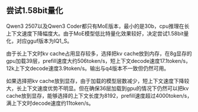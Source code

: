 ## 尝试1.58bit量化

Qwen3 2507以及Qwen3 Coder都只有MoE版本，最小的是30b，cpu推理在长上下文速度下降幅度大。由于MoE模型低比特量化效果较好，决定尝试1.58bit量化，对应gguf版本为IQ1_S。

由于长上下文时kv cache占用显存较多，选择把kv cache放到内存，在8g显存的gpu加载39层，prefill速度大约506token/s，短上下文decode速度17.1token/s，12k上下文decode速度3.9token/s。输出与q4版本不一致但仍然可用。

如果选择把kv cache放到显存，由于加载的模型层数减少，短上下文速度下降较大，长上下文速度优势不明显。但在确保36层加载到gpu的情况下仍然可以把kv cache放到显存，能够选择的上下文长度为8192，prefill速度超过4000token/s，满上下文时decode速度约11token/s。